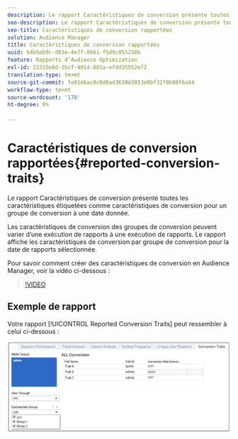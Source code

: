 ```yaml
---
description: Le rapport Caractéristiques de conversion présente toutes les caractéristiques étiquetées comme caractéristiques de conversion pour un groupe de conversion à une date donnée. Les caractéristiques de conversion des groupes de conversion peuvent varier d’une exécution de rapports à une exécution de rapports. Le rapport affiche les caractéristiques de conversion par groupe de conversion pour la date de rapports sélectionnée.
seo-description: Le rapport Caractéristiques de conversion présente toutes les caractéristiques étiquetées comme caractéristiques de conversion pour un groupe de conversion à une date donnée. Les caractéristiques de conversion des groupes de conversion peuvent varier d’une exécution de rapports à une exécution de rapports. Le rapport affiche les caractéristiques de conversion par groupe de conversion pour la date de rapports sélectionnée.
seo-title: Caractéristiques de conversion rapportées
solution: Audience Manager
title: Caractéristiques de conversion rapportées
uuid: b4b5eb9c-d83e-4e7f-8661-f5d9c855258b
feature: Rapports d’Audience Optimization
exl-id: 22335e8d-35cf-4014-803a-efdd35552ef2
translation-type: tm+mt
source-git-commit: fe01ebac8c0d0ad3630d3853e0bf32f0b00f6a44
workflow-type: tm+mt
source-wordcount: '178'
ht-degree: 6%

---
```


# Caractéristiques de conversion rapportées{#reported-conversion-traits}

Le rapport Caractéristiques de conversion présente toutes les caractéristiques étiquetées comme caractéristiques de conversion pour un groupe de conversion à une date donnée.

Les caractéristiques de conversion des groupes de conversion peuvent varier d’une exécution de rapports à une exécution de rapports. Le rapport affiche les caractéristiques de conversion par groupe de conversion pour la date de rapports sélectionnée.

Pour savoir comment créer des caractéristiques de conversion en Audience Manager, voir la vidéo ci-dessous :

>[!VIDEO](https://video.tv.adobe.com/v/23431/)

## Exemple de rapport

Votre rapport [!UICONTROL Reported Conversion Traits] peut ressembler à celui ci-dessous :

![](assets/reported-conversion-traits.png)
